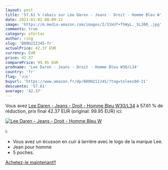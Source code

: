```yaml
---
layout: post
title: '57.61 % rabais sur Lee Daren - Jeans - Droit - Homme Bleu W'
date: 2021-01-02 00:09:21
image: 'https://m.media-amazon.com/images/I/31kUf+ThWyL._SL200_.jpg'
comments: true
category: ofertas
author: ring
slug: 'B00H2I2J4S-fr'
actualPrice: 42.37 EUR
currency: EUR
price: 42.37
comparePrice: 99.95 EUR
prodname: 'Lee Daren - Jeans - Droit - Homme Bleu W30/L34'
country: 'fr'
flag: '🇫🇷'
buyurl: 'https://www.amazon.fr/dp/B00H2I2J4S/?tag=tolees0d-21'
descuento: '57.61'
average: '42.37'
---
```


Vous avez [Lee Daren - Jeans - Droit - Homme Bleu W30/L34](https://www.amazon.fr/dp/B00H2I2J4S/?tag=tolees0d-21)  à  57.61 % de réduction, prix final  42.37 EUR (original: 99.95 EUR) ici:

[![Lee Daren - Jeans - Droit - Homme Bleu W](https://m.media-amazon.com/images/I/31kUf+ThWyL._SL200_.jpg)](https://www.amazon.fr/dp/B00H2I2J4S/?tag=tolees0d-21)

ℹ️:

- Vous avez un écusson en cuir à larrière avec le logo de la marque Lee.
- Jean pour homme
- 5 poches.

[Achetez-le maintenant!!](https://www.amazon.fr/dp/B00H2I2J4S/?tag=tolees0d-21)

